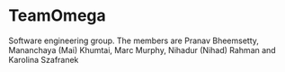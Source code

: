 # TeamOmega
Software engineering group. The members are Pranav Bheemsetty, Mananchaya (Mai) Khumtai, Marc Murphy, Nihadur (Nihad) Rahman and Karolina Szafranek

